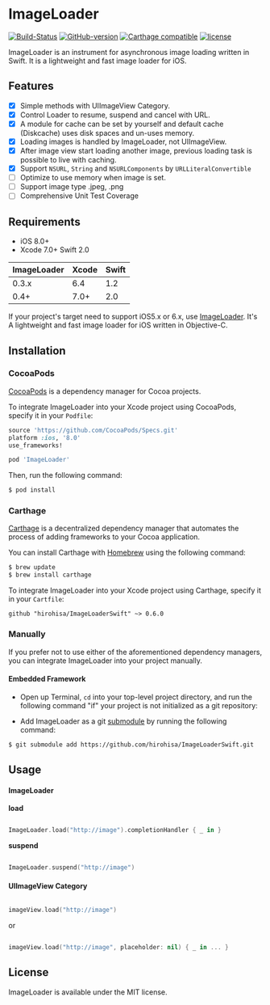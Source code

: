 ImageLoader
=======
[![Build-Status](https://api.travis-ci.org/hirohisa/ImageLoaderSwift.svg?branch=master)](https://travis-ci.org/hirohisa/ImageLoaderSwift)
[![GitHub-version](https://img.shields.io/github/tag/hirohisa/ImageLoaderSwift.svg)](https://github.com/hirohisa/ImageLoaderSwift/tags)
[![Carthage compatible](https://img.shields.io/badge/Carthage-compatible-4BC51D.svg?style=flat)](https://github.com/Carthage/Carthage)
[![license](https://img.shields.io/badge/license-MIT-000000.svg)](https://github.com/hirohisa/ImageLoaderSwift/blob/master/LICENSE)
[]([![Test-Coverage](https://img.shields.io/coveralls/hirohisa/ImageLoaderSwift/master.svg)](https://coveralls.io/r/hirohisa/ImageLoaderSwift))

ImageLoader is an instrument for asynchronous image loading written in Swift. It is a lightweight and fast image loader for iOS.

Features
----------

- [x] Simple methods with UIImageView Category.
- [x] Control Loader to resume, suspend and cancel with URL.
- [x] A module for cache can be set by yourself and default cache (Diskcache) uses disk spaces and un-uses memory.
- [x] Loading images is handled by ImageLoader, not UIImageView.
- [x] After image view start loading another image, previous loading task is possible to live with caching.
- [x] Support `NSURL`, `String` and `NSURLComponents` by `URLLiteralConvertible`
- [ ] Optimize to use memory when image is set.
- [ ] Support image type .jpeg, .png
- [ ] Comprehensive Unit Test Coverage

Requirements
----------

- iOS 8.0+
- Xcode 7.0+ Swift 2.0

ImageLoader | Xcode | Swift
----------- | ----- | -----
0.3.x | 6.4 | 1.2
0.4+ | 7.0+ | 2.0

If your project's target need to support iOS5.x or 6.x, use [ImageLoader](https://github.com/hirohisa/ImageLoader). It's A lightweight and fast image loader for iOS written in Objective-C.

Installation
----------

### CocoaPods

[CocoaPods](http://cocoapods.org) is a dependency manager for Cocoa projects.

To integrate ImageLoader into your Xcode project using CocoaPods, specify it in your `Podfile`:

```ruby
source 'https://github.com/CocoaPods/Specs.git'
platform :ios, '8.0'
use_frameworks!

pod 'ImageLoader'
```

Then, run the following command:

```bash
$ pod install
```

### Carthage

[Carthage](https://github.com/Carthage/Carthage) is a decentralized dependency manager that automates the process of adding frameworks to your Cocoa application.

You can install Carthage with [Homebrew](http://brew.sh/) using the following command:

```bash
$ brew update
$ brew install carthage
```

To integrate ImageLoader into your Xcode project using Carthage, specify it in your `Cartfile`:

```
github "hirohisa/ImageLoaderSwift" ~> 0.6.0
```

### Manually

If you prefer not to use either of the aforementioned dependency managers, you can integrate ImageLoader into your project manually.

#### Embedded Framework

- Open up Terminal, `cd` into your top-level project directory, and run the following command "if" your project is not initialized as a git repository:

- Add ImageLoader as a git [submodule](http://git-scm.com/docs/git-submodule) by running the following command:

```bash
$ git submodule add https://github.com/hirohisa/ImageLoaderSwift.git
```

Usage
----------

#### ImageLoader

**load**
```swift

ImageLoader.load("http://image").completionHandler { _ in }
```

**suspend**
```swift

ImageLoader.suspend("http://image")
```


#### UIImageView Category

```swift

imageView.load("http://image")
```

or

```swift

imageView.load("http://image", placeholder: nil) { _ in ... }
```


## License

ImageLoader is available under the MIT license.
